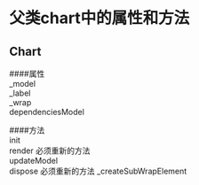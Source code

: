 # 父类chart中的属性和方法

## Chart  
   
####属性     
    _model     
    _label     
    _wrap     
    dependenciesModel
         
         
####方法     
    init     
    render 必须重新的方法    
    updateModel       
    dispose 必须重新的方法 
    _createSubWrapElement



